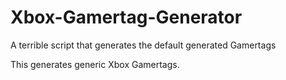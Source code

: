 # Xbox-Gamertag-Generator
A terrible script that generates the default generated Gamertags

This generates generic Xbox Gamertags.
